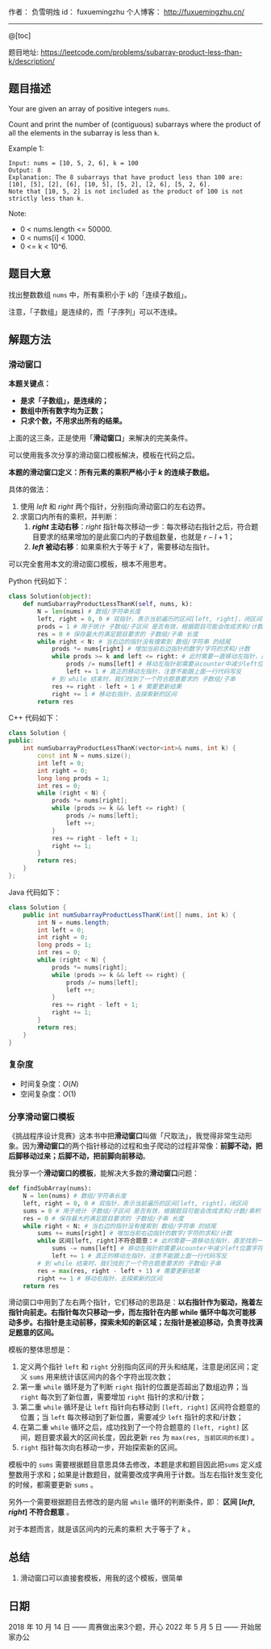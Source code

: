 作者： 		负雪明烛 
id：				fuxuemingzhu
个人博客：	http://fuxuemingzhu.cn/

---
@[toc]

题目地址: https://leetcode.com/problems/subarray-product-less-than-k/description/

## 题目描述

Your are given an array of positive integers ``nums``.

Count and print the number of (contiguous) subarrays where the product of all the elements in the subarray is less than ``k``.

Example 1:

    Input: nums = [10, 5, 2, 6], k = 100
    Output: 8
    Explanation: The 8 subarrays that have product less than 100 are: [10], [5], [2], [6], [10, 5], [5, 2], [2, 6], [5, 2, 6].
    Note that [10, 5, 2] is not included as the product of 100 is not strictly less than k.

Note:

- 0 < nums.length <= 50000.
- 0 < nums[i] < 1000.
- 0 <= k < 10^6.

## 题目大意

找出整数数组 `nums` 中，所有乘积小于 `k`的「连续子数组」。

注意，「子数组」是连续的，而「子序列」可以不连续。

## 解题方法

### 滑动窗口

**本题关键点：**

- **是求「子数组」，是连续的；**
- **数组中所有数字均为正数；**
- **只求个数，不用求出所有的结果。**

上面的这三条，正是使用「**滑动窗口**」来解决的完美条件。

可以使用我多次分享的滑动窗口模板解决，模板在代码之后。

**本题的滑动窗口定义：所有元素的乘积严格小于 **$k$** 的连续子数组。**

具体的做法：

  1. 使用 $left$ 和 $right$ 两个指针，分别指向滑动窗口的左右边界。
 2. 求窗口内所有的乘积，并判断：
    1. **$right$ 主动右移**：$right$ 指针每次移动一步：每次移动右指针之后，符合题目要求的结果增加的是此窗口内的子数组数量，也就是 $r - l + 1$；
    1. **$left$ 被动右移**：如果乘积大于等于 $k$了，需要移动左指针。

可以完全套用本文的滑动窗口模板，根本不用思考。

Python 代码如下：

```python
class Solution(object):
    def numSubarrayProductLessThanK(self, nums, k):
        N = len(nums) # 数组/字符串长度
        left, right = 0, 0 # 双指针，表示当前遍历的区间[left, right]，闭区间
        prods = 1 # 用于统计 子数组/子区间 是否有效，根据题目可能会改成求和/计数/乘积
        res = 0 # 保存最大的满足题目要求的 子数组/子串 长度
        while right < N: # 当右边的指针没有搜索到 数组/字符串 的结尾
            prods *= nums[right] # 增加当前右边指针的数字/字符的求和/计数
            while prods >= k and left <= right: # 此时需要一直移动左指针，直至找到一个符合题意的区间
                prods /= nums[left] # 移动左指针前需要从counter中减少left位置字符的求和/计数
                left += 1 # 真正的移动左指针，注意不能跟上面一行代码写反
            # 到 while 结束时，我们找到了一个符合题意要求的 子数组/子串
            res += right - left + 1 # 需要更新结果
            right += 1 # 移动右指针，去探索新的区间
        return res
```

C++ 代码如下：

```cpp
class Solution {
public:
    int numSubarrayProductLessThanK(vector<int>& nums, int k) {
        const int N = nums.size();
        int left = 0;
        int right = 0;
        long long prods = 1;
        int res = 0;
        while (right < N) {
            prods *= nums[right];
            while (prods >= k && left <= right) {
                prods /= nums[left];
                left ++;
            }
            res += right - left + 1;
            right += 1;
        }
        return res;
    }
};
```
Java 代码如下：

```java
class Solution {
    public int numSubarrayProductLessThanK(int[] nums, int k) {
        int N = nums.length;
        int left = 0;
        int right = 0;
        long prods = 1;
        int res = 0;
        while (right < N) {
            prods *= nums[right];
            while (prods >= k && left <= right) {
                prods /= nums[left];
                left ++;
            }
            res += right - left + 1;
            right += 1;
        }
        return res;
    }
}
```

### 复杂度

- 时间复杂度：$O(N)$
- 空间复杂度：$O(1)$


### 分享滑动窗口模板

《挑战程序设计竞赛》这本书中把**滑动窗口**叫做「尺取法」，我觉得非常生动形象。因为**滑动窗口**的两个指针移动的过程和虫子爬动的过程非常像：**前脚不动，把后脚移动过来；后脚不动，把前脚向前移动**。

我分享一个**滑动窗口的模板**，能解决大多数的**滑动窗口**问题：

```python
def findSubArray(nums):
    N = len(nums) # 数组/字符串长度
    left, right = 0, 0 # 双指针，表示当前遍历的区间[left, right]，闭区间
    sums = 0 # 用于统计 子数组/子区间 是否有效，根据题目可能会改成求和/计数/乘积
    res = 0 # 保存最大的满足题目要求的 子数组/子串 长度
    while right < N: # 当右边的指针没有搜索到 数组/字符串 的结尾
        sums += nums[right] # 增加当前右边指针的数字/字符的求和/计数
        while 区间[left, right]不符合题意：# 此时需要一直移动左指针，直至找到一个符合题意的区间
            sums -= nums[left] # 移动左指针前需要从counter中减少left位置字符的求和/计数
            left += 1 # 真正的移动左指针，注意不能跟上面一行代码写反
        # 到 while 结束时，我们找到了一个符合题意要求的 子数组/子串
        res = max(res, right - left + 1) # 需要更新结果
        right += 1 # 移动右指针，去探索新的区间
    return res
```


滑动窗口中用到了左右两个指针，它们移动的思路是：**以右指针作为驱动，拖着左指针向前走。右指针每次只移动一步，而左指针在内部 while 循环中每次可能移动多步。右指针是主动前移，探索未知的新区域；左指针是被迫移动，负责寻找满足题意的区间。**

模板的整体思想是：

1. 定义两个指针 `left` 和 `right` 分别指向区间的开头和结尾，注意是闭区间；定义 `sums` 用来统计该区间内的各个字符出现次数；
1. 第一重 `while` 循环是为了判断 `right` 指针的位置是否超出了数组边界；当 `right` 每次到了新位置，需要增加 `right` 指针的求和/计数；
1. 第二重 `while` 循环是让 `left` 指针向右移动到 `[left, right]` 区间符合题意的位置；当 `left` 每次移动到了新位置，需要减少 `left` 指针的求和/计数；
1. 在第二重 `while` 循环之后，成功找到了一个符合题意的 `[left, right]` 区间，题目要求最大的区间长度，因此更新 `res` 为 `max(res, 当前区间的长度)` 。
1. `right` 指针每次向右移动一步，开始探索新的区间。

模板中的 `sums` 需要根据题目意思具体去修改，本题是求和题目因此把`sums` 定义成整数用于求和；如果是计数题目，就需要改成字典用于计数。当左右指针发生变化的时候，都需要更新 `sums` 。

另外一个需要根据题目去修改的是内层 `while` 循环的判断条件，即： **区间 **$[left, right]$** 不符合题意** 。

对于本题而言，就是该区间内的元素的乘积 大于等于了 $k$ 。

## 总结

1. 滑动窗口可以直接套模板，用我的这个模板，很简单

## 日期

2018 年 10 月 14 日 —— 周赛做出来3个题，开心
2022 年 5 月 5 日 —— 开始居家办公
